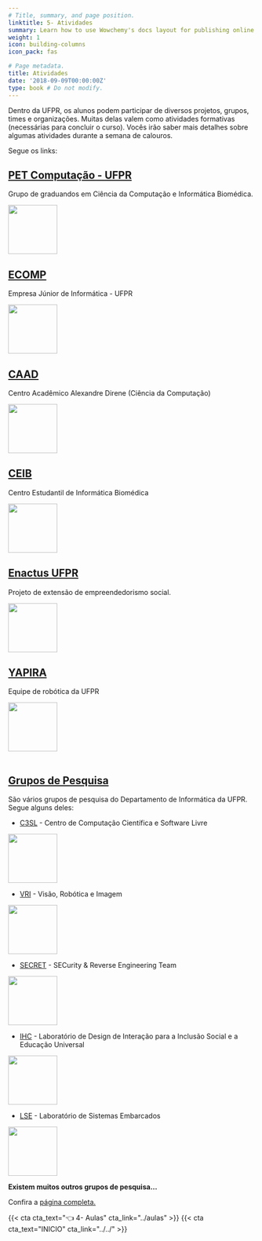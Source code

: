 ```yaml
---
# Title, summary, and page position.
linktitle: 5- Atividades
summary: Learn how to use Wowchemy's docs layout for publishing online courses, software documentation, and tutorials.
weight: 1
icon: building-columns
icon_pack: fas

# Page metadata.
title: Atividades
date: '2018-09-09T00:00:00Z'
type: book # Do not modify.
---
```



Dentro da UFPR, os alunos podem participar de diversos projetos, grupos, times e organizações. Muitas delas valem como atividades formativas (necessárias para concluir o curso). Vocês irão saber mais detalhes sobre algumas atividades durante a semana de calouros.

Segue os links:

## [PET Computação - UFPR](https://web.inf.ufpr.br/pet/)
Grupo de graduandos em Ciência da Computação e Informática Biomédica.

<img src="https://github.com/PETComputacaoUFPR.png" width="100">

<br>

## [ECOMP](https://ecomp.co/)
Empresa Júnior de Informática - UFPR

<img src="https://encrypted-tbn0.gstatic.com/images?q=tbn:ANd9GcSNqiBVmZsZfkUdx1RVSIq_LRQGECfaNVOBpk35OUOICzXLmNGtoRaqqIohTSOTp8PvDBU&usqp=CAU" width="100">

<br>

## [CAAD](https://caad.inf.ufpr.br/)
Centro Acadêmico Alexandre Direne (Ciência da Computação)

<img src="https://pbs.twimg.com/profile_images/1475868844497461249/8mZviBni_400x400.jpg" width="100">

<br>

## [CEIB](https://ceib.inf.ufpr.br/index.html)
Centro Estudantil de Informática Biomédica

<img src="https://d1fdloi71mui9q.cloudfront.net/TPKIIS4SfuUQdFKm03qA_G6EnMi6a1DTwdQ9w" width="100">

<br>

## [Enactus UFPR](https://enactus.ufpr.br)

Projeto de extensão de empreendedorismo social.

<img src="https://github.com/enactusufpr.png" width="100">

<br>

## [YAPIRA](https://www.facebook.com/ufpr.yapira/)

Equipe de robótica da UFPR

<img src="https://media-exp1.licdn.com/dms/image/C560BAQHoSSh3LX1jnA/company-logo_200_200/0/1593464759360?e=2147483647&v=beta&t=UDjKBcz1z0-VGq4IDDLaNmcDXk26pUD0rItlx_2pW-c" width="100">

<br>
<br>

## [Grupos de Pesquisa](http://web.inf.ufpr.br/dinf/laboratorios-de-pesquisa/)

São vários grupos de pesquisa do Departamento de Informática da UFPR. Segue alguns deles:

* [C3SL](https://www.c3sl.ufpr.br/) - Centro de Computação Científica e Software Livre

<img src="https://www.c3sl.ufpr.br/wp-content/uploads/2021/10/logotipo-ideal-para-fundos-claros.png" width="100">

<br>

* [VRI](https://web.inf.ufpr.br/vri/) - Visão, Robótica e Imagem

<img src="https://github.com/VRI-UFPR.png" width="100">

<br>

* [SECRET](https://secret.inf.ufpr.br/) - SECurity & Reverse Engineering Team

<img src="https://secret.inf.ufpr.br/wp-content/uploads/2019/04/secret.png" width="100">

<br>

* [IHC](https://web.inf.ufpr.br/ihc/) - Laboratório de Design de Interação para a Inclusão Social e a Educação Universal

<img src="https://external-content.duckduckgo.com/iu/?u=https%3A%2F%2Ftse2.mm.bing.net%2Fth%3Fid%3DOIP.LQxWR---YzAgtftSP09yowHaHa%26pid%3DApi&f=1" width="100">

<br>

* [LSE](https://web.inf.ufpr.br/lse/) - Laboratório de Sistemas Embarcados

<img src="https://web.inf.ufpr.br/lse/wp-content/uploads/sites/6/2017/06/cropped-logo_site_top.png" width="100">

<br>

**Existem muitos outros grupos de pesquisa...**

Confira a [página completa.](https://web.inf.ufpr.br/dinf/laboratorios-de-pesquisa/)

{{< cta cta_text="👈 4- Aulas" cta_link="../aulas" >}}
{{< cta cta_text="INICIO" cta_link="../../" >}}
